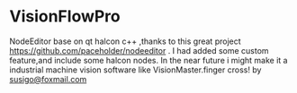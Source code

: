 # VisionFlowPro
NodeEditor base on qt halcon c++ ,thanks to this great project https://github.com/paceholder/nodeeditor . I had added some custom feature,and include some halcon nodes.
In the near future i might make it a industrial machine vision software like VisionMaster.finger cross!
by susigo@foxmail.com 


